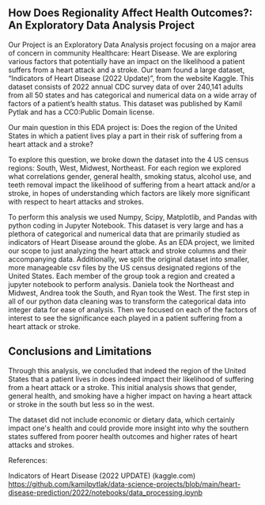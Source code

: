 ## How Does Regionality Affect Health Outcomes?: An Exploratory Data Analysis Project 
Our Project is an Exploratory Data Analysis project focusing on a major area of concern in community Healthcare: Heart Disease. We are exploring various factors that potentially have an impact on the likelihood a patient suffers from a heart attack and a stroke. Our team found a large dataset, “Indicators of Heart Disease (2022 Update)”, from the website Kaggle. This dataset consists of 2022 annual CDC survey data of over 240,141 adults from all 50 states and has categorical and numerical data on a wide array of factors of a patient’s health status. This dataset was published by Kamil Pytlak and has a CC0:Public Domain license.

Our main question in this EDA project is: Does the region of the United States in which a patient lives play a part in their risk of suffering from a heart attack and a stroke? 

To explore this question, we broke down the dataset into the 4 US census regions: South, West, Midwest, Northeast. For each region we explored what correlations gender, general health, smoking status, alcohol use, and teeth removal impact the likelihood of suffering from a heart attack and/or a stroke, in hopes of understanding which factors are likely more significant with respect to heart attacks and strokes. 


To perform this analysis we used Numpy, Scipy, Matplotlib, and Pandas with python coding in Jupyter Notebook. This dataset is very large and has a plethora of categorical and numerical data that are primarily studied as indicators of Heart Disease around the globe. As an EDA project, we limited our scope to just analyzing the heart attack and stroke columns and their accompanying data. Additionally, we split the original dataset into smaller, more manageable csv files by the US census designated regions of the United States. Each member of the group took a region and created a jupyter notebook to perform analysis. Daniela took the Northeast and Midwest, Andrea took the South, and Ryan took the West. The first step in all of our python data cleaning was to transform the categorical data into integer data for ease of analysis. Then we focused on each of the factors of interest to see the significance each played in a patient suffering from a heart attack or stroke. 


## Conclusions and Limitations
Through this analysis, we concluded that indeed the region of the United States that a patient lives in does indeed impact their likelihood of suffering from a heart attack or a stroke. This initial analysis shows that gender, general health, and smoking have a higher impact on having a heart attack or stroke in the south but less so in the west. 

The dataset did not include economic or dietary data, which certainly impact one's health and could provide more insight into why the southern states suffered from poorer health outcomes and higher rates of heart attacks and strokes. 




References: 

Indicators of Heart Disease (2022 UPDATE) (kaggle.com)
https://github.com/kamilpytlak/data-science-projects/blob/main/heart-disease-prediction/2022/notebooks/data_processing.ipynb
